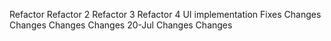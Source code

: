 Refactor
Refactor 2
Refactor 3
Refactor 4
UI implementation
Fixes
Changes
Changes
Changes
Changes 20-Jul
Changes
Changes
